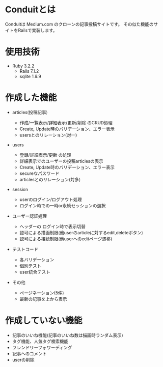 # Conduitとは
Conduitは Medium.com のクローンの記事投稿サイトです。
その似た機能のサイトをRailsで実装します。

# 使用技術
- Ruby 3.2.2
  - Rails 7.1.2
  - sqlite 1.6.9

# 作成した機能
* articles(投稿記事)
  * 作成/一覧表示/詳細表示/更新/削除 のCRUD処理
  * Create, Update時のバリデーション、エラー表示
  * usersとのリレーション(対一)
* users
  * 登録/詳細表示/更新 の処理
  * 詳細表示でのユーザーの投稿articlesの表示
  * Create, Update時のバリデーション、エラー表示
  * secureなパスワード
  * articlesとのリレーション(対多)
* session
  * userのログイン/ログアウト処理
  * ログイン時での一時or永続セッションの選択

* ユーザー認証処理
  * ヘッダーの ログイン時で表示切替
  * 認可による描画制限(他userのarticleに対するedit,deleteボタン)
  * 認可による接続制限(他userへのeditページ遷移)

* テストコード
  * 各バリデーション
  * 個別テスト
  * user統合テスト

* その他
  * ページネーション(5件)
  * 最新の記事を上から表示

# 作成していない機能
* 記事のいいね機能(記事のいいね数は描画時ランダム表示)
* タグ機能、人気タグ検索機能
* フレンドリーフォワーディング
* 記事へのコメント
* userの削除